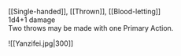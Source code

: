 [[Single-handed]], [[Thrown]], [[Blood-letting]]<br>1d4+1 damage<br>Two throws may be made with one Primary Action.

![[Yanzifei.jpg|300]]